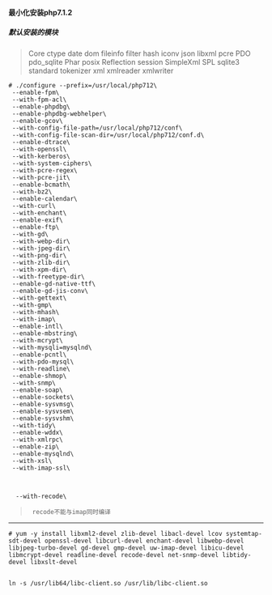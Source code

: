 #### 最小化安装php7.1.2

##### 默认安装的模块

> Core ctype  date dom fileinfo filter hash iconv json libxml pcre PDO pdo_sqlite Phar posix Reflection session SimpleXml SPL sqlite3 standard tokenizer xml xmlreader xmlwriter

```
# ./configure --prefix=/usr/local/php712\
 --enable-fpm\
 --with-fpm-acl\
 --enable-phpdbg\
 --enable-phpdbg-webhelper\
 --enable-gcov\
 --with-config-file-path=/usr/local/php712/conf\
 --with-config-file-scan-dir=/usr/local/php712/conf.d\
 --enable-dtrace\
 --with-openssl\
 --with-kerberos\
 --with-system-ciphers\
 --with-pcre-regex\
 --with-pcre-jit\
 --enable-bcmath\
 --with-bz2\
 --enable-calendar\
 --with-curl\
 --with-enchant\
 --enable-exif\
 --enable-ftp\
 --with-gd\
 --with-webp-dir\
 --with-jpeg-dir\
 --with-png-dir\
 --with-zlib-dir\
 --with-xpm-dir\
 --with-freetype-dir\
 --enable-gd-native-ttf\
 --enable-gd-jis-conv\
 --with-gettext\
 --with-gmp\
 --with-mhash\
 --with-imap\
 --enable-intl\
 --enable-mbstring\
 --with-mcrypt\
 --with-mysqli=mysqlnd\
 --enable-pcntl\
 --with-pdo-mysql\
 --with-readline\
 --enable-shmop\
 --with-snmp\
 --enable-soap\
 --enable-sockets\
 --enable-sysvmsg\
 --enable-sysvsem\
 --enable-sysvshm\
 --with-tidy\
 --enable-wddx\
 --with-xmlrpc\
 --enable-zip\
 --enable-mysqlnd\
 --with-xsl\
 --with-imap-ssl\



  --with-recode\
```
>      recode不能与imap同时编译




---
``` 
# yum -y install libxml2-devel zlib-devel libacl-devel lcov systemtap-sdt-devel openssl-devel libcurl-devel enchant-devel libwebp-devel libjpeg-turbo-devel gd-devel gmp-devel uw-imap-devel libicu-devel libmcrypt-devel readline-devel recode-devel net-snmp-devel libtidy-devel libxslt-devel


ln -s /usr/lib64/libc-client.so /usr/lib/libc-client.so

